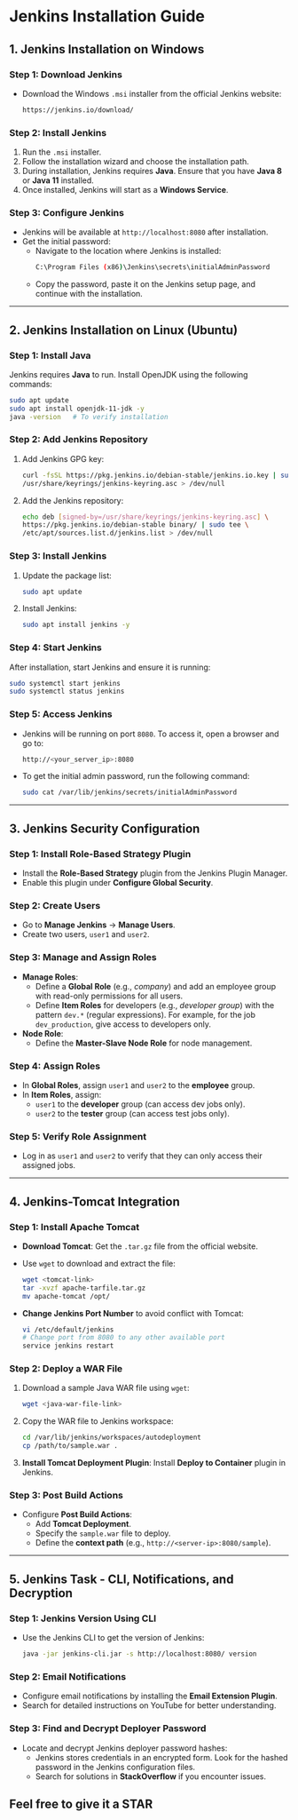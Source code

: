 # Jenkins Installation Guide

## **1. Jenkins Installation on Windows**

### **Step 1: Download Jenkins**

- Download the Windows `.msi` installer from the official Jenkins website:
  ```bash
  https://jenkins.io/download/
  ```

### **Step 2: Install Jenkins**

1. Run the `.msi` installer.
2. Follow the installation wizard and choose the installation path.
3. During installation, Jenkins requires **Java**. Ensure that you have **Java 8** or **Java 11** installed.
4. Once installed, Jenkins will start as a **Windows Service**.

### **Step 3: Configure Jenkins**

- Jenkins will be available at `http://localhost:8080` after installation.
- Get the initial password:
  - Navigate to the location where Jenkins is installed:
    ```bash
    C:\Program Files (x86)\Jenkins\secrets\initialAdminPassword
    ```
  - Copy the password, paste it on the Jenkins setup page, and continue with the installation.

---

## **2. Jenkins Installation on Linux (Ubuntu)**

### **Step 1: Install Java**

Jenkins requires **Java** to run. Install OpenJDK using the following commands:

```bash
sudo apt update
sudo apt install openjdk-11-jdk -y
java -version   # To verify installation
```

### **Step 2: Add Jenkins Repository**

1. Add Jenkins GPG key:
   ```bash
   curl -fsSL https://pkg.jenkins.io/debian-stable/jenkins.io.key | sudo tee \
   /usr/share/keyrings/jenkins-keyring.asc > /dev/null
   ```

2. Add the Jenkins repository:
   ```bash
   echo deb [signed-by=/usr/share/keyrings/jenkins-keyring.asc] \
   https://pkg.jenkins.io/debian-stable binary/ | sudo tee \
   /etc/apt/sources.list.d/jenkins.list > /dev/null
   ```

### **Step 3: Install Jenkins**

1. Update the package list:
   ```bash
   sudo apt update
   ```

2. Install Jenkins:
   ```bash
   sudo apt install jenkins -y
   ```

### **Step 4: Start Jenkins**

After installation, start Jenkins and ensure it is running:

```bash
sudo systemctl start jenkins
sudo systemctl status jenkins
```

### **Step 5: Access Jenkins**

- Jenkins will be running on port `8080`. To access it, open a browser and go to:
  ```bash
  http://<your_server_ip>:8080
  ```

- To get the initial admin password, run the following command:
  ```bash
  sudo cat /var/lib/jenkins/secrets/initialAdminPassword
  ```

---

## **3. Jenkins Security Configuration**

### **Step 1: Install Role-Based Strategy Plugin**
- Install the **Role-Based Strategy** plugin from the Jenkins Plugin Manager.
- Enable this plugin under **Configure Global Security**.

### **Step 2: Create Users**
- Go to **Manage Jenkins** → **Manage Users**.
- Create two users, `user1` and `user2`.

### **Step 3: Manage and Assign Roles**
- **Manage Roles**:
  - Define a **Global Role** (e.g., *company*) and add an employee group with read-only permissions for all users.
  - Define **Item Roles** for developers (e.g., *developer group*) with the pattern `dev.*` (regular expressions). For example, for the job `dev_production`, give access to developers only.
- **Node Role**:
  - Define the **Master-Slave Node Role** for node management.

### **Step 4: Assign Roles**
- In **Global Roles**, assign `user1` and `user2` to the **employee** group.
- In **Item Roles**, assign:
  - `user1` to the **developer** group (can access dev jobs only).
  - `user2` to the **tester** group (can access test jobs only).

### **Step 5: Verify Role Assignment**
- Log in as `user1` and `user2` to verify that they can only access their assigned jobs.

---

## **4. Jenkins-Tomcat Integration**

### **Step 1: Install Apache Tomcat**

- **Download Tomcat**: Get the `.tar.gz` file from the official website.
- Use `wget` to download and extract the file:
   ```bash
   wget <tomcat-link>
   tar -xvzf apache-tarfile.tar.gz
   mv apache-tomcat /opt/
   ```

- **Change Jenkins Port Number** to avoid conflict with Tomcat:
  ```bash
  vi /etc/default/jenkins
  # Change port from 8080 to any other available port
  service jenkins restart
  ```

### **Step 2: Deploy a WAR File**

1. Download a sample Java WAR file using `wget`:
   ```bash
   wget <java-war-file-link>
   ```

2. Copy the WAR file to Jenkins workspace:
   ```bash
   cd /var/lib/jenkins/workspaces/autodeployment
   cp /path/to/sample.war .
   ```

3. **Install Tomcat Deployment Plugin**: Install **Deploy to Container** plugin in Jenkins.

### **Step 3: Post Build Actions**
- Configure **Post Build Actions**:
   - Add **Tomcat Deployment**.
   - Specify the `sample.war` file to deploy.
   - Define the **context path** (e.g., `http://<server-ip>:8080/sample`).

---

## **5. Jenkins Task - CLI, Notifications, and Decryption**

### **Step 1: Jenkins Version Using CLI**
- Use the Jenkins CLI to get the version of Jenkins:
  ```bash
  java -jar jenkins-cli.jar -s http://localhost:8080/ version
  ```

### **Step 2: Email Notifications**
- Configure email notifications by installing the **Email Extension Plugin**.
- Search for detailed instructions on YouTube for better understanding.

### **Step 3: Find and Decrypt Deployer Password**
- Locate and decrypt Jenkins deployer password hashes:
  - Jenkins stores credentials in an encrypted form. Look for the hashed password in the Jenkins configuration files.
  - Search for solutions in **StackOverflow** if you encounter issues.

## Feel free to give it a  STAR